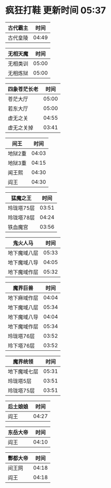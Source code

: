 # 疯狂打鞋 更新时间 05:37

| 古代霸主   | 时间    |
|--------|-------|
| 古代皇陵 | 04:49 |

| 无相天魔   | 时间    |
|--------|-------|
| 无相类训 | 05:00 |
| 无相炼狱 | 05:00 |

| 四象苍茫长老   | 时间    |
|--------|-------|
| 苍茫大厅 | 05:00 |
| 若东大厅 | 05:00 |
| 虚无之关 | 04:55 |
| 虚无之关掉 | 03:41 |

| 间王   | 时间    |
|--------|-------|
| 地狱2重 | 04:03 |
| 地狱3重 | 04:15 |
| 闻王熙 | 04:30 |
| 阎王 | 04:30 |

| 猛魔之王   | 时间    |
|--------|-------|
| 玲珑塔75层 | 03:51 |
| 玲珑塔78层 | 04:24 |
| 铁血魔宫 | 03:56 |

| 鬼火人马   | 时间    |
|--------|-------|
| 地下魔域八层 | 05:33 |
| 地下魔域八导 | 04:05 |
| 地下魔域作层 | 05:32 |

| 魔界巨兽   | 时间    |
|--------|-------|
| 地下麻域作层 | 04:04 |
| 地下魔域八层 | 05:34 |
| 地下魔域八导 | 04:04 |
| 地下魔域作层 | 05:34 |
| 玲珑塔76层 | 03:52 |
| 玲下塔76层 | 03:52 |

| 魔界统领   | 时间    |
|--------|-------|
| 地下魔域七层 | 05:31 |
| 玲珑塔5层 | 03:51 |
| 玲珑塔75层 | 03:51 |

| 后土娘娘   | 时间    |
|--------|-------|
| 阎王 | 04:27 |

| 东岳大帝   | 时间    |
|--------|-------|
| 阎王 | 04:10 |

| 酆都大帝   | 时间    |
|--------|-------|
| 间王网 | 04:18 |
| 阎王 | 04:18 |
